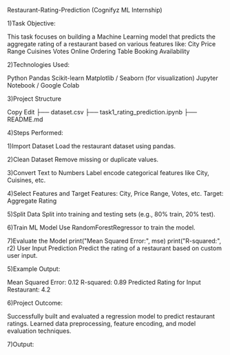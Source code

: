 Restaurant-Rating-Prediction
(Cognifyz ML Internship)

1)Task Objective:

This task focuses on building a Machine Learning model that predicts the aggregate rating of a restaurant based on various features like:
City
Price Range
Cuisines
Votes
Online Ordering
Table Booking Availability

2)Technologies Used:

Python
Pandas
Scikit-learn
Matplotlib / Seaborn (for visualization)
Jupyter Notebook / Google Colab

3)Project Structure

Copy
Edit
├── dataset.csv
├── task1_rating_prediction.ipynb
├── README.md

4)Steps Performed:

1)Import Dataset
Load the restaurant dataset using pandas.

2)Clean Dataset
Remove missing or duplicate values.

3)Convert Text to Numbers
Label encode categorical features like City, Cuisines, etc.

4)Select Features and Target
Features: City, Price Range, Votes, etc.
Target: Aggregate Rating

5)Split Data
Split into training and testing sets (e.g., 80% train, 20% test).

6)Train ML Model
Use RandomForestRegressor to train the model.

7)Evaluate the Model
print("Mean Squared Error:", mse)
print("R-squared:", r2)
User Input Prediction
Predict the rating of a restaurant based on custom user input.

5)Example Output:

Mean Squared Error: 0.12
R-squared: 0.89
Predicted Rating for Input Restaurant: 4.2

6)Project Outcome:

Successfully built and evaluated a regression model to predict restaurant ratings.
Learned data preprocessing, feature encoding, and model evaluation techniques.

7)Output:




